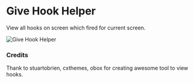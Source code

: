 # Give Hook Helper
View all hooks on screen which fired for current screen.

![Give Hook Helper](/assets/images/give-hook-helper.gif)

### Credits
Thank to stuartobrien, cxthemes, obox for creating awesome tool to view hooks.